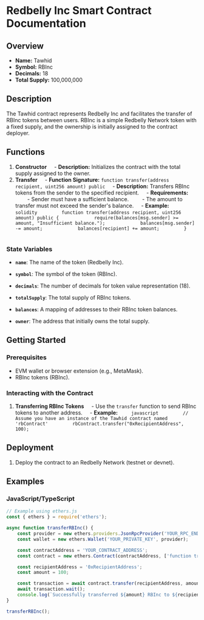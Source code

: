 # Redbelly Inc Smart Contract Documentation 

## Overview 

- **Name:** Tawhid
- **Symbol:** RBInc
- **Decimals:** 18
- **Total Supply:** 100,000,000 

## Description 

The Tawhid contract represents Redbelly Inc and facilitates the transfer of RBInc tokens between users. RBInc is a simple Redbelly Network token with a fixed supply, and the ownership is initially assigned to the contract deployer. 

## Functions 

1. **Constructor**
    - **Description:** Initializes the contract with the total supply assigned to the owner.
    
2. **Transfer**
    - **Function Signature:** `function transfer(address recipient, uint256 amount) public`
    - **Description:** Transfers RBInc tokens from the sender to the specified recipient.
    - **Requirements:**
        - Sender must have a sufficient balance.
        - The amount to transfer must not exceed the sender's balance.
    - **Example:**
        ```solidity
        function transfer(address recipient, uint256 amount) public {
            require(balances[msg.sender] >= amount, "Insufficient balance.");
            balances[msg.sender] -= amount;
            balances[recipient] += amount;
        }
        ``` 

### State Variables 

- **`name`**: The name of the token (Redbelly Inc).
- **`symbol`**: The symbol of the token (RBInc).
- **`decimals`**: The number of decimals for token value representation (18).
- **`totalSupply`**: The total supply of RBInc tokens. 

- **`balances`**: A mapping of addresses to their RBInc token balances.
- **`owner`**: The address that initially owns the total supply. 

## Getting Started 

### Prerequisites 

- EVM wallet or browser extension (e.g., MetaMask).
- RBInc tokens (RBInc). 

### Interacting with the Contract 

1. **Transferring RBInc Tokens**
    - Use the `transfer` function to send RBInc tokens to another address.
    - **Example:**
        ```javascript
        // Assume you have an instance of the Tawhid contract named 'rbContract'
        rbContract.transfer("0xRecipientAddress", 100);
        ``` 

## Deployment 

1. Deploy the contract to an Redbelly Network (testnet or devnet). 

## Examples 

### JavaScript/TypeScript 

```javascript
// Example using ethers.js
const { ethers } = require('ethers'); 

async function transferRBInc() {
    const provider = new ethers.providers.JsonRpcProvider('YOUR_RPC_ENDPOINT');
    const wallet = new ethers.Wallet('YOUR_PRIVATE_KEY', provider); 

    const contractAddress = 'YOUR_CONTRACT_ADDRESS';
    const contract = new ethers.Contract(contractAddress, ['function transfer(address recipient, uint256 amount) public'], wallet); 

    const recipientAddress = '0xRecipientAddress';
    const amount = 100; 

    const transaction = await contract.transfer(recipientAddress, amount);
    await transaction.wait();
    console.log(`Successfully transferred ${amount} RBInc to ${recipientAddress}`);
} 

transferRBInc();
